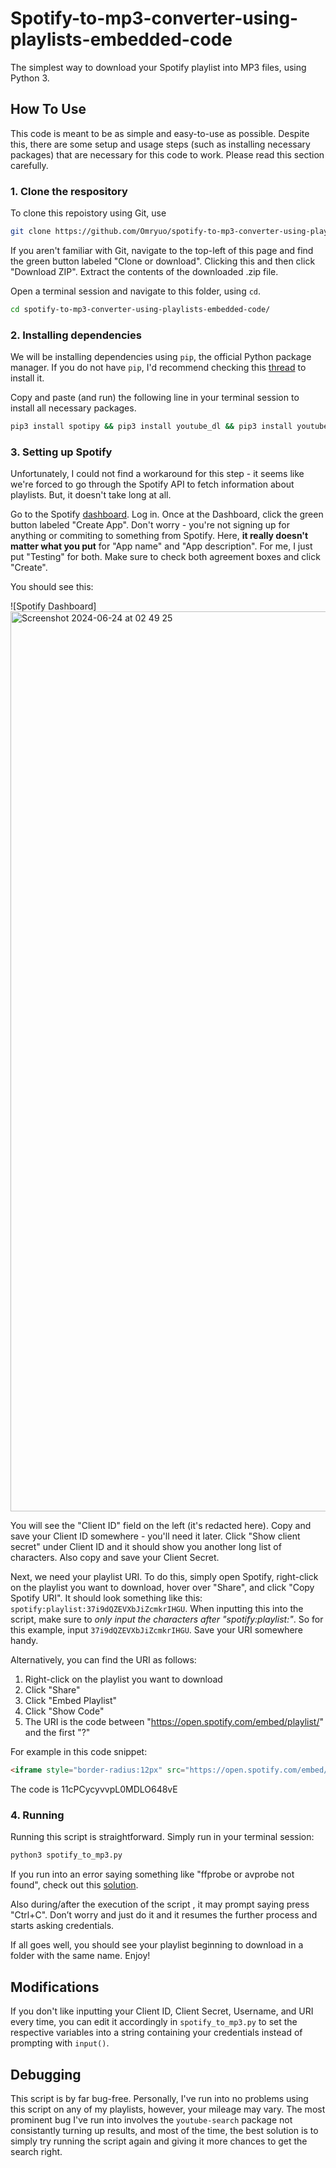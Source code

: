 # Spotify-to-mp3-converter-using-playlists-embedded-code
The simplest way to download your Spotify playlist into MP3 files, using Python 3.

## How To Use

This code is meant to be as simple and easy-to-use as possible. Despite this, there are some setup and usage steps (such as installing necessary packages) that are necessary for this code to work. Please read this section carefully.

### 1. Clone the respository

To clone this repoistory using Git, use

```bash
git clone https://github.com/Omryuo/spotify-to-mp3-converter-using-playlists-embedded-code.git
```

If you aren't familiar with Git, navigate to the top-left of this page and find the green button labeled "Clone or download". Clicking this and then click "Download ZIP". Extract the contents of the downloaded .zip file.

Open a terminal session and navigate to this folder, using `cd`.

```bash
cd spotify-to-mp3-converter-using-playlists-embedded-code/
```

### 2. Installing dependencies

We will be installing dependencies using `pip`, the official Python package manager. If you do not have `pip`, I'd recommend checking this [thread](https://stackoverflow.com/questions/6587507/how-to-install-pip-with-python-3/) to install it.

Copy and paste (and run) the following line in your terminal session to install all necessary packages.
```bash
pip3 install spotipy && pip3 install youtube_dl && pip3 install youtube_search && pip3 install yt_dlp && pip3 install ffprobe && pip3 install ffmpeg && pip3 install multiprocessing && pip3 install urllib.request && pip3 install flask 
```

### 3. Setting up Spotify

Unfortunately, I could not find a workaround for this step - it seems like we're forced to go through the Spotify API to fetch information about playlists. But, it doesn't take long at all.

Go to the Spotify [dashboard](https://developer.spotify.com/dashboard/).  Log in. Once at the Dashboard, click the green button labeled "Create App". Don't worry - you're not signing up for anything or commiting to something from Spotify. Here, **it really doesn't matter what you put** for "App name" and "App description". For me, I just put "Testing" for both. Make sure to check both agreement boxes and click "Create".

You should see this:

![Spotify Dashboard] <img width="1440" alt="Screenshot 2024-06-24 at 02 49 25" src="https://github.com/Omryuo/spotify-to-mp3-converter-using-playlists-embedded-code/assets/172975907/b15c390c-0929-4ea3-bba5-35411f5ee929">


You will see the "Client ID" field on the left (it's redacted here). Copy and save your Client ID somewhere - you'll need it later. Click "Show client secret" under Client ID and it should show you another long list of characters. Also copy and save your Client Secret.

Next, we need your playlist URI. To do this, simply open Spotify, right-click on the playlist you want to download, hover over "Share", and click "Copy Spotify URI". It should look something like this: `spotify:playlist:37i9dQZEVXbJiZcmkrIHGU`. When inputting this into the script, make sure to *only input the characters after "spotify:playlist:"*. So for this example, input `37i9dQZEVXbJiZcmkrIHGU`. Save your URI somewhere handy.

Alternatively, you can find the URI as follows:
1. Right-click on the playlist you want to download
2. Click "Share"
3. Click "Embed Playlist"
4. Click "Show Code"
5. The URI is the code between "https://open.spotify.com/embed/playlist/" and the first "?"

For example in this code snippet:
```html
<iframe style="border-radius:12px" src="https://open.spotify.com/embed/playlist/11cPCycyvvpL0MDLO648vE?utm_source=generator" width="100%" height="352" frameBorder="0" allowfullscreen="" allow="autoplay; clipboard-write; encrypted-media; fullscreen; picture-in-picture" loading="lazy"></iframe>
```

The code is 11cPCycyvvpL0MDLO648vE

### 4. Running

Running this script is straightforward. Simply run in your terminal session:

```bash
python3 spotify_to_mp3.py
```

If you run into an error saying something like "ffprobe or avprobe not found", check out this [solution](https://stackoverflow.com/questions/30770155/ffprobe-or-avprobe-not-found-please-install-one).

Also during/after the execution of the script , it may prompt saying press "Ctrl+C". Don’t worry and just do it and it resumes the further process and starts asking credentials.

If all goes well, you should see your playlist beginning to download in a folder with the same name. Enjoy!

## Modifications

If you don't like inputting your Client ID, Client Secret, Username, and URI  every time, you can edit it accordingly in `spotify_to_mp3.py` to set the respective variables into a string containing your credentials instead of prompting with `input()`.

## Debugging

This script is by far bug-free. Personally, I've run into no problems using this script on any of my playlists, however, your mileage may vary. The most prominent bug I've run into involves the `youtube-search` package not consistantly turning up results, and most of the time, the best solution is to simply try running the script again and giving it more chances to get the search right.
